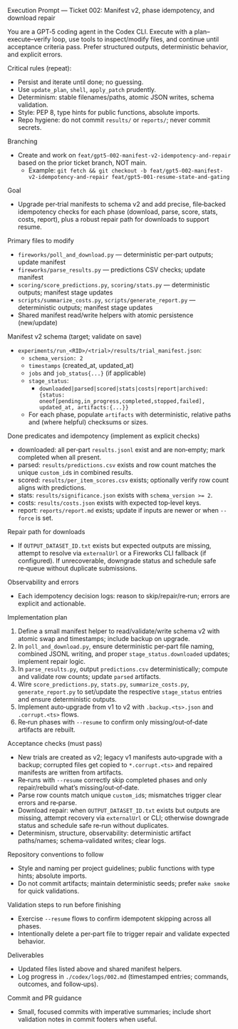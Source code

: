 Execution Prompt — Ticket 002: Manifest v2, phase idempotency, and download repair

You are a GPT‑5 coding agent in the Codex CLI. Execute with a plan–execute–verify loop, use tools to inspect/modify files, and continue until acceptance criteria pass. Prefer structured outputs, deterministic behavior, and explicit errors.

Critical rules (repeat):
- Persist and iterate until done; no guessing.
- Use `update_plan`, `shell`, `apply_patch` prudently.
- Determinism: stable filenames/paths, atomic JSON writes, schema validation.
- Style: PEP 8, type hints for public functions, absolute imports.
- Repo hygiene: do not commit `results/` or `reports/`; never commit secrets.

Branching
- Create and work on `feat/gpt5-002-manifest-v2-idempotency-and-repair` based on the prior ticket branch, NOT main.
  - Example: `git fetch && git checkout -b feat/gpt5-002-manifest-v2-idempotency-and-repair feat/gpt5-001-resume-state-and-gating`

Goal
- Upgrade per‑trial manifests to schema v2 and add precise, file‑backed idempotency checks for each phase (download, parse, score, stats, costs, report), plus a robust repair path for downloads to support resume.

Primary files to modify
- `fireworks/poll_and_download.py` — deterministic per‑part outputs; update manifest
- `fireworks/parse_results.py` — predictions CSV checks; update manifest
- `scoring/score_predictions.py`, `scoring/stats.py` — deterministic outputs; manifest stage updates
- `scripts/summarize_costs.py`, `scripts/generate_report.py` — deterministic outputs; manifest stage updates
- Shared manifest read/write helpers with atomic persistence (new/update)

Manifest v2 schema (target; validate on save)
- `experiments/run_<RID>/<trial>/results/trial_manifest.json`:
  - `schema_version: 2`
  - `timestamps` (created_at, updated_at)
  - `jobs` and `job_status{...}` (if applicable)
  - `stage_status`:
    - `downloaded|parsed|scored|stats|costs|report|archived: {status: oneof[pending,in_progress,completed,stopped,failed], updated_at, artifacts:{...}}`
  - For each phase, populate `artifacts` with deterministic, relative paths and (where helpful) checksums or sizes.

Done predicates and idempotency (implement as explicit checks)
- downloaded: all per‑part `results.jsonl` exist and are non‑empty; mark completed when all present.
- parsed: `results/predictions.csv` exists and row count matches the unique `custom_id`s in combined results.
- scored: `results/per_item_scores.csv` exists; optionally verify row count aligns with predictions.
- stats: `results/significance.json` exists with `schema_version >= 2`.
- costs: `results/costs.json` exists with expected top‑level keys.
- report: `reports/report.md` exists; update if inputs are newer or when `--force` is set.

Repair path for downloads
- If `OUTPUT_DATASET_ID.txt` exists but expected outputs are missing, attempt to resolve via `externalUrl` or a Fireworks CLI fallback (if configured). If unrecoverable, downgrade status and schedule safe re‑queue without duplicate submissions.

Observability and errors
- Each idempotency decision logs: reason to skip/repair/re‑run; errors are explicit and actionable.

Implementation plan
1) Define a small manifest helper to read/validate/write schema v2 with atomic swap and timestamps; include backup on upgrade.
2) In `poll_and_download.py`, ensure deterministic per‑part file naming, combined JSONL writing, and proper `stage_status.downloaded` updates; implement repair logic.
3) In `parse_results.py`, output `predictions.csv` deterministically; compute and validate row counts; update `parsed` artifacts.
4) Wire `score_predictions.py`, `stats.py`, `summarize_costs.py`, `generate_report.py` to set/update the respective `stage_status` entries and ensure deterministic outputs.
5) Implement auto‑upgrade from v1 to v2 with `.backup.<ts>.json` and `.corrupt.<ts>` flows.
6) Re‑run phases with `--resume` to confirm only missing/out‑of‑date artifacts are rebuilt.

Acceptance checks (must pass)
- New trials are created as v2; legacy v1 manifests auto‑upgrade with a backup; corrupted files get copied to `*.corrupt.<ts>` and repaired manifests are written from artifacts.
- Re‑runs with `--resume` correctly skip completed phases and only repair/rebuild what’s missing/out‑of‑date.
- Parse row counts match unique `custom_id`s; mismatches trigger clear errors and re‑parse.
- Download repair: when `OUTPUT_DATASET_ID.txt` exists but outputs are missing, attempt recovery via `externalUrl` or CLI; otherwise downgrade status and schedule safe re‑run without duplicates.
- Determinism, structure, observability: deterministic artifact paths/names; schema‑validated writes; clear logs.

Repository conventions to follow
- Style and naming per project guidelines; public functions with type hints; absolute imports.
- Do not commit artifacts; maintain deterministic seeds; prefer `make smoke` for quick validations.

Validation steps to run before finishing
- Exercise `--resume` flows to confirm idempotent skipping across all phases.
- Intentionally delete a per‑part file to trigger repair and validate expected behavior.

Deliverables
- Updated files listed above and shared manifest helpers.
- Log progress in `./codex/logs/002.md` (timestamped entries; commands, outcomes, and follow‑ups).

Commit and PR guidance
- Small, focused commits with imperative summaries; include short validation notes in commit footers when useful.
